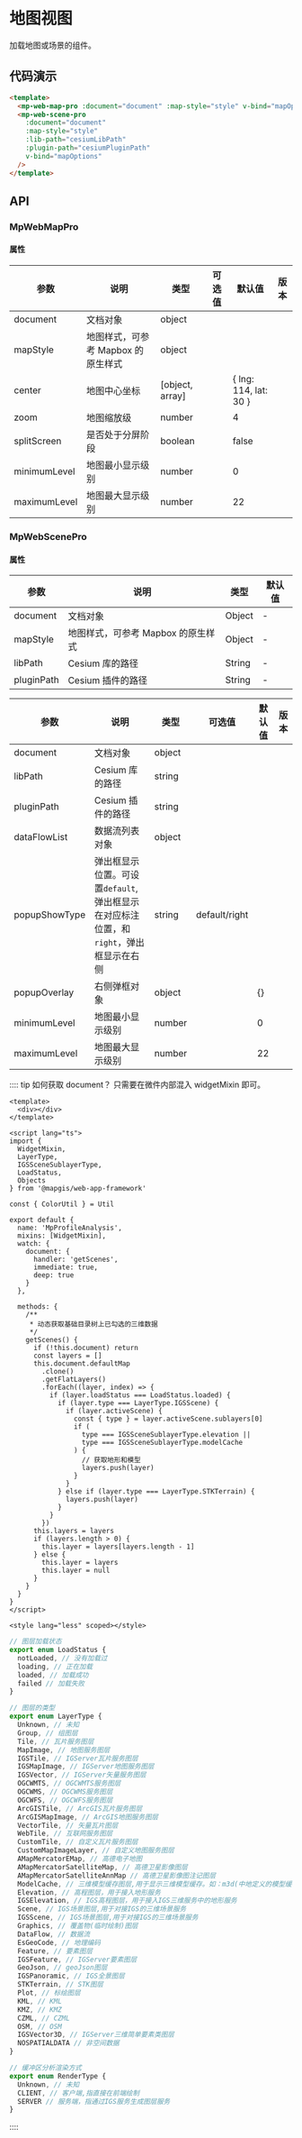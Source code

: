 # 地图视图

加载地图或场景的组件。

## 代码演示

```html
<template>
  <mp-web-map-pro :document="document" :map-style="style" v-bind="mapOptions" />
  <mp-web-scene-pro
    :document="document"
    :map-style="style"
    :lib-path="cesiumLibPath"
    :plugin-path="cesiumPluginPath"
    v-bind="mapOptions"
  />
</template>
```

## API

### MpWebMapPro

#### 属性

| 参数         | 说明                               | 类型            | 可选值 | 默认值                | 版本 |
| ------------ | ---------------------------------- | --------------- | ------ | --------------------- | ---- |
| document     | 文档对象                           | object          |        |                       |      |
| mapStyle     | 地图样式，可参考 Mapbox 的原生样式 | object          |        |                       |      |
| center       | 地图中心坐标                       | [object, array] |        | { lng: 114, lat: 30 } |      |
| zoom         | 地图缩放级                         | number          |        | 4                     |      |
| splitScreen  | 是否处于分屏阶段                   | boolean         |        | false                 |      |
| minimumLevel | 地图最小显示级别                   | number          |        | 0                     |      |
| maximumLevel | 地图最大显示级别                   | number          |        | 22                    |      |

### MpWebScenePro

#### 属性

| 参数       | 说明                               | 类型   | 默认值 |
| ---------- | ---------------------------------- | ------ | ------ |
| document   | 文档对象                           | Object | -      |
| mapStyle   | 地图样式，可参考 Mapbox 的原生样式 | Object | -      |
| libPath    | Cesium 库的路径                    | String | -      |
| pluginPath | Cesium 插件的路径                  | String | -      |

| 参数          | 说明                                                                                  | 类型   | 可选值        | 默认值 | 版本 |
| ------------- | ------------------------------------------------------------------------------------- | ------ | ------------- | ------ | ---- |
| document      | 文档对象                                                                              | object |               |        |      |
| libPath       | Cesium 库的路径                                                                       | string |               |        |      |
| pluginPath    | Cesium 插件的路径                                                                     | string |               |        |      |
| dataFlowList  | 数据流列表对象                                                                        | object |               |        |      |
| popupShowType | 弹出框显示位置。可设置`default`,弹出框显示在对应标注位置，和`right`，弹出框显示在右侧 | string | default/right |        |      |
| popupOverlay  | 右侧弹框对象                                                                          | object |               | {}     |      |
| minimumLevel  | 地图最小显示级别                                                                      | number |               | 0      |      |
| maximumLevel  | 地图最大显示级别                                                                      | number |               | 22     |      |

:::: tip
如何获取 document？
只需要在微件内部混入 widgetMixin 即可。

```vue
<template>
  <div></div>
</template>

<script lang="ts">
import {
  WidgetMixin,
  LayerType,
  IGSSceneSublayerType,
  LoadStatus,
  Objects
} from '@mapgis/web-app-framework'

const { ColorUtil } = Util

export default {
  name: 'MpProfileAnalysis',
  mixins: [WidgetMixin],
  watch: {
    document: {
      handler: 'getScenes',
      immediate: true,
      deep: true
    }
  },

  methods: {
    /**
     * 动态获取基础目录树上已勾选的三维数据
     */
    getScenes() {
      if (!this.document) return
      const layers = []
      this.document.defaultMap
        .clone()
        .getFlatLayers()
        .forEach((layer, index) => {
          if (layer.loadStatus === LoadStatus.loaded) {
            if (layer.type === LayerType.IGSScene) {
              if (layer.activeScene) {
                const { type } = layer.activeScene.sublayers[0]
                if (
                  type === IGSSceneSublayerType.elevation ||
                  type === IGSSceneSublayerType.modelCache
                ) {
                  // 获取地形和模型
                  layers.push(layer)
                }
              }
            } else if (layer.type === LayerType.STKTerrain) {
              layers.push(layer)
            }
          }
        })
      this.layers = layers
      if (layers.length > 0) {
        this.layer = layers[layers.length - 1]
      } else {
        this.layer = layers
        this.layer = null
      }
    }
  }
}
</script>

<style lang="less" scoped></style>
```

```js
// 图层加载状态
export enum LoadStatus {
  notLoaded, // 没有加载过
  loading, // 正在加载
  loaded, // 加载成功
  failed // 加载失败
}

// 图层的类型
export enum LayerType {
  Unknown, // 未知
  Group, // 组图层
  Tile, // 瓦片服务图层
  MapImage, // 地图服务图层
  IGSTile, // IGServer瓦片服务图层
  IGSMapImage, // IGServer地图服务图层
  IGSVector, // IGServer矢量服务图层
  OGCWMTS, // OGCWMTS服务图层
  OGCWMS, // OGCWMS服务图层
  OGCWFS, // OGCWFS服务图层
  ArcGISTile, // ArcGIS瓦片服务图层
  ArcGISMapImage, // ArcGIS地图服务图层
  VectorTile, // 矢量瓦片图层
  WebTile, // 互联网服务图层
  CustomTile, // 自定义瓦片服务图层
  CustomMapImageLayer, // 自定义地图服务图层
  AMapMercatorEMap, // 高德电子地图
  AMapMercatorSatelliteMap, // 高德卫星影像图层
  AMapMercatorSatelliteAnnMap // 高德卫星影像图注记图层
  ModelCache, // 三维模型缓存图层,用于显示三维模型缓存。如：m3d(中地定义的模型缓存格式)，osgb(osgb格式的倾斜摄影模型)、3dTileset(cesium标准的模型缓存)
  Elevation, // 高程图层，用于接入地形服务
  IGSElevation, // IGS高程图层，用于接入IGS三维服务中的地形服务
  Scene, // IGS场景图层,用于对接IGS的三维场景服务
  IGSScene, // IGS场景图层,用于对接IGS的三维场景服务
  Graphics, // 覆盖物(临时绘制)图层
  DataFlow, // 数据流
  EsGeoCode, // 地理编码
  Feature, // 要素图层
  IGSFeature, // IGServer要素图层
  GeoJson, // geoJson图层
  IGSPanoramic, // IGS全景图层
  STKTerrain, // STK图层
  Plot, // 标绘图层
  KML, // KML
  KMZ, // KMZ
  CZML, // CZML
  OSM, // OSM
  IGSVector3D, // IGServer三维简单要素类图层
  NOSPATIALDATA // 非空间数据
}

// 缓冲区分析渲染方式
export enum RenderType {
  Unknown, // 未知
  CLIENT, // 客户端,指直接在前端绘制
  SERVER // 服务端，指通过IGS服务生成图层服务
}
```

::::
